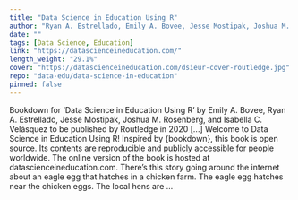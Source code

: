 ```yaml
---
title: "Data Science in Education Using R"
author: "Ryan A. Estrellado, Emily A. Bovee, Jesse Mostipak, Joshua M. Rosenberg, and Isabella C. Velásquez"
date: ""
tags: [Data Science, Education]
link: "https://datascienceineducation.com/"
length_weight: "29.1%"
cover: "https://datascienceineducation.com/dsieur-cover-routledge.jpg"
repo: "data-edu/data-science-in-education"
pinned: false
---
```


Bookdown for ‘Data Science in Education Using R’ by Emily A. Bovee, Ryan A. Estrellado, Jesse Mostipak, Joshua M. Rosenberg, and Isabella C. Velásquez to be published by Routledge in 2020 [...] Welcome to Data Science in Education Using R! Inspired by {bookdown}, this book is open source. Its contents are reproducible and publicly accessible for people worldwide. The online version of the book is hosted at datascienceineducation.com. There’s this story going around the internet about an eagle egg that hatches in a chicken farm. The eagle egg hatches near the chicken eggs. The local hens are ...
